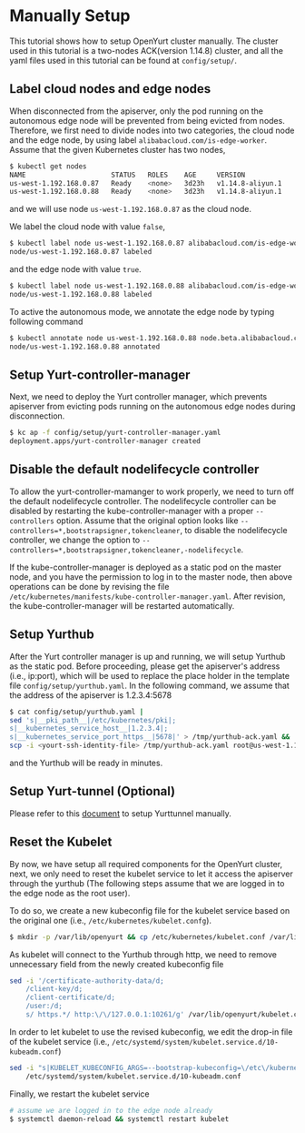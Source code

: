 # Manually Setup

This tutorial shows how to setup OpenYurt cluster manually. The cluster used in this tutorial is a 
two-nodes ACK(version 1.14.8) cluster, and all the yaml files used in this tutorial can be found 
at `config/setup/`.

## Label cloud nodes and edge nodes

When disconnected from the apiserver, only the pod running on the autonomous edge node will 
be prevented from being evicted from nodes. Therefore, we first need to divide nodes into two categories, the cloud node 
and the edge node, by using label `alibabacloud.com/is-edge-worker`. Assume that the given Kubernetes cluster 
has two nodes, 
```bash
$ kubectl get nodes
NAME                     STATUS   ROLES    AGE     VERSION
us-west-1.192.168.0.87   Ready    <none>   3d23h   v1.14.8-aliyun.1
us-west-1.192.168.0.88   Ready    <none>   3d23h   v1.14.8-aliyun.1
```
and we will use node `us-west-1.192.168.0.87` as the cloud node.

We label the cloud node with value `false`,
```bash
$ kubectl label node us-west-1.192.168.0.87 alibabacloud.com/is-edge-worker=false
node/us-west-1.192.168.0.87 labeled
```

and the edge node with value `true`.
```bash
$ kubectl label node us-west-1.192.168.0.88 alibabacloud.com/is-edge-worker=true
node/us-west-1.192.168.0.88 labeled
```

To active the autonomous mode, we annotate the edge node by typing following command
```bash
$ kubectl annotate node us-west-1.192.168.0.88 node.beta.alibabacloud.com/autonomy=true
node/us-west-1.192.168.0.88 annotated
```

## Setup Yurt-controller-manager

Next, we need to deploy the Yurt controller manager, which prevents apiserver from evicting pods running on the
autonomous edge nodes during disconnection.  
```bash
$ kc ap -f config/setup/yurt-controller-manager.yaml
deployment.apps/yurt-controller-manager created
```
## Disable the default nodelifecycle controller

To allow the yurt-controller-mamanger to work properly, we need to turn off the default nodelifecycle controller.
The nodelifecycle controller can be disabled by restarting the kube-controller-manager with a proper `--controllers` 
option. Assume that the original option looks like `--controllers=*,bootstrapsigner,tokencleaner`, to disable 
the nodelifecycle controller, we change the option to `--controllers=*,bootstrapsigner,tokencleaner,-nodelifecycle`. 

If the kube-controller-manager is deployed as a static pod on the master node, and you have the permission to log in 
to the master node, then above operations can be done by revising the file 
`/etc/kubernetes/manifests/kube-controller-manager.yaml`. After revision, the kube-controller-manager will be 
restarted automatically.

## Setup Yurthub

After the Yurt controller manager is up and running, we will setup Yurthub as the static pod. Before proceeding, 
please get the apiserver's address (i.e., ip:port), which will be used to replace the place holder in the template 
file `config/setup/yurthub.yaml`. In the following command, we assume that the address of the apiserver is 1.2.3.4:5678
```bash
$ cat config/setup/yurthub.yaml | 
sed 's|__pki_path__|/etc/kubernetes/pki|;
s|__kubernetes_service_host__|1.2.3.4|;
s|__kubernetes_service_port_https__|5678|' > /tmp/yurthub-ack.yaml &&
scp -i <yourt-ssh-identity-file> /tmp/yurthub-ack.yaml root@us-west-1.192.168.0.88:/etc/kubernetes/manifests
```
and the Yurthub will be ready in minutes.

## Setup Yurt-tunnel (Optional)

Please refer to this [document](.//yurt-tunnel.md#5-setup-the-yurt-tunnel-manually) to setup Yurttunnel manually. 

## Reset the Kubelet 

By now, we have setup all required components for the OpenYurt cluster, next, we only need to reset the 
kubelet service to let it access the apiserver through the yurthub (The following steps assume that we are logged 
in to the edge node as the root user). 

To do so, we create a new kubeconfig file for the kubelet service based on the original one (i.e., `/etc/kubernetes/kubelet.confg`). 
```bash
$ mkdir -p /var/lib/openyurt && cp /etc/kubernetes/kubelet.conf /var/lib/openyurt
```

As kubelet will connect to the Yurthub through http, we need to remove unnecessary field from the newly created kubeconfig file
```bash
sed -i '/certificate-authority-data/d;
    /client-key/d;
    /client-certificate/d;
    /user:/d;
    s/ https.*/ http:\/\/127.0.0.1:10261/g' /var/lib/openyurt/kubelet.conf
```

In order to let kubelet to use the revised kubeconfig, we edit the drop-in file of the kubelet 
service (i.e., `/etc/systemd/system/kubelet.service.d/10-kubeadm.conf`)
```bash
sed -i "s|KUBELET_KUBECONFIG_ARGS=--bootstrap-kubeconfig=\/etc\/kubernetes\/bootstrap-kubelet.conf\ --kubeconfig=\/etc\/kubernetes\/kubelet.conf|KUBELET_KUBECONFIG_ARGS=--kubeconfig=\/var\/lib\/openyurt\/kubelet.conf|g" \
    /etc/systemd/system/kubelet.service.d/10-kubeadm.conf
```

Finally, we restart the kubelet service
```bash
# assume we are logged in to the edge node already 
$ systemctl daemon-reload && systemctl restart kubelet
```
